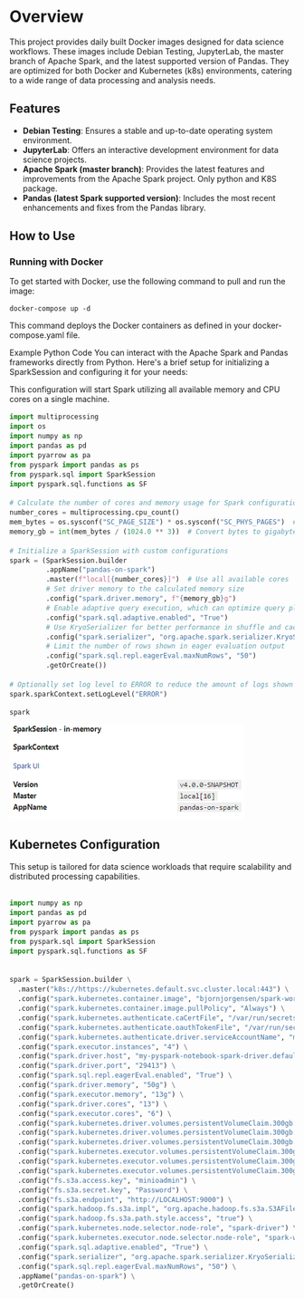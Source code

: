 # Overview
This project provides daily built Docker images designed for data science workflows. These images include Debian Testing, JupyterLab, the master branch of Apache Spark, and the latest supported version of Pandas. They are optimized for both Docker and Kubernetes (k8s) environments, catering to a wide range of data processing and analysis needs.

## Features

- **Debian Testing**: Ensures a stable and up-to-date operating system environment.
- **JupyterLab**: Offers an interactive development environment for data science projects.
- **Apache Spark (master branch)**: Provides the latest features and improvements from the Apache Spark project. Only python and K8S package. 
- **Pandas (latest Spark supported version)**: Includes the most recent enhancements and fixes from the Pandas library.

## How to Use

### Running with Docker

To get started with Docker, use the following command to pull and run the image:

```shell
docker-compose up -d
```

This command deploys the Docker containers as defined in your docker-compose.yaml file.

Example Python Code
You can interact with the Apache Spark and Pandas frameworks directly from Python. Here's a brief setup for initializing a SparkSession and configuring it for your needs:

This configuration will start Spark utilizing all available memory and CPU cores on a single machine.

```python
import multiprocessing
import os
import numpy as np
import pandas as pd
import pyarrow as pa
from pyspark import pandas as ps
from pyspark.sql import SparkSession
import pyspark.sql.functions as SF

# Calculate the number of cores and memory usage for Spark configuration
number_cores = multiprocessing.cpu_count()
mem_bytes = os.sysconf("SC_PAGE_SIZE") * os.sysconf("SC_PHYS_PAGES")  # Total memory in bytes
memory_gb = int(mem_bytes / (1024.0 ** 3))  # Convert bytes to gigabytes

# Initialize a SparkSession with custom configurations
spark = (SparkSession.builder
         .appName("pandas-on-spark")
         .master(f"local[{number_cores}]")  # Use all available cores
         # Set driver memory to the calculated memory size
         .config("spark.driver.memory", f"{memory_gb}g")
         # Enable adaptive query execution, which can optimize query plans automatically
         .config("spark.sql.adaptive.enabled", "True")
         # Use KryoSerializer for better performance in shuffle and cache operations
         .config("spark.serializer", "org.apache.spark.serializer.KryoSerializer")
         # Limit the number of rows shown in eager evaluation output
         .config("spark.sql.repl.eagerEval.maxNumRows", "50")
         .getOrCreate())

# Optionally set log level to ERROR to reduce the amount of logs shown
spark.sparkContext.setLogLevel("ERROR")
```

`spark`

![alt text](media/image.png)


## Kubernetes Configuration

This setup is tailored for data science workloads that require scalability and distributed processing capabilities.

```python

import numpy as np
import pandas as pd
import pyarrow as pa
from pyspark import pandas as ps
from pyspark.sql import SparkSession
import pyspark.sql.functions as SF


spark = SparkSession.builder \
  .master("k8s://https://kubernetes.default.svc.cluster.local:443") \
  .config("spark.kubernetes.container.image", "bjornjorgensen/spark-worker") \
  .config("spark.kubernetes.container.image.pullPolicy", "Always") \
  .config("spark.kubernetes.authenticate.caCertFile", "/var/run/secrets/kubernetes.io/serviceaccount/ca.crt") \
  .config("spark.kubernetes.authenticate.oauthTokenFile", "/var/run/secrets/kubernetes.io/serviceaccount/token") \
  .config("spark.kubernetes.authenticate.driver.serviceAccountName", "my-pyspark-notebook") \
  .config("spark.executor.instances", "4") \
  .config("spark.driver.host", "my-pyspark-notebook-spark-driver.default.svc.cluster.local") \
  .config("spark.driver.port", "29413") \
  .config("spark.sql.repl.eagerEval.enabled", "True") \
  .config("spark.driver.memory", "50g") \
  .config("spark.executor.memory", "13g") \
  .config("spark.driver.cores", "13") \
  .config("spark.executor.cores", "6") \
  .config("spark.kubernetes.driver.volumes.persistentVolumeClaim.300gb.options.claimName", "300gb") \
  .config("spark.kubernetes.driver.volumes.persistentVolumeClaim.300gb.mount.path", "/opt/spark/work-dir") \
  .config("spark.kubernetes.driver.volumes.persistentVolumeClaim.300gb.mount.readOnly", "False") \
  .config("spark.kubernetes.executor.volumes.persistentVolumeClaim.300gb.options.claimName", "300gb") \
  .config("spark.kubernetes.executor.volumes.persistentVolumeClaim.300gb.mount.path", "/opt/spark/work-dir") \
  .config("spark.kubernetes.executor.volumes.persistentVolumeClaim.300gb.mount.readOnly", "False") \
  .config("fs.s3a.access.key", "minioadmin") \
  .config("fs.s3a.secret.key", "Password") \
  .config("fs.s3a.endpoint", "http://LOCALHOST:9000") \
  .config("spark.hadoop.fs.s3a.impl", "org.apache.hadoop.fs.s3a.S3AFileSystem") \
  .config("spark.hadoop.fs.s3a.path.style.access", "true") \
  .config("spark.kubernetes.node.selector.node-role", "spark-driver") \
  .config("spark.kubernetes.executor.node.selector.node-role", "spark-worker") \
  .config("spark.sql.adaptive.enabled", "True") \
  .config("spark.serializer", "org.apache.spark.serializer.KryoSerializer") \
  .config("spark.sql.repl.eagerEval.maxNumRows", "50") \
  .appName("pandas-on-spark") \
  .getOrCreate()
```
